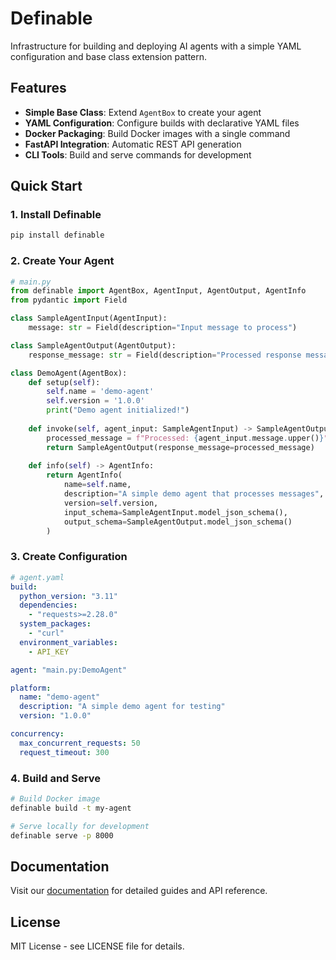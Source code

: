 # Definable

Infrastructure for building and deploying AI agents with a simple YAML configuration and base class extension pattern.

## Features

- **Simple Base Class**: Extend `AgentBox` to create your agent
- **YAML Configuration**: Configure builds with declarative YAML files
- **Docker Packaging**: Build Docker images with a single command
- **FastAPI Integration**: Automatic REST API generation
- **CLI Tools**: Build and serve commands for development

## Quick Start

### 1. Install Definable

```bash
pip install definable
```

### 2. Create Your Agent

```python
# main.py
from definable import AgentBox, AgentInput, AgentOutput, AgentInfo
from pydantic import Field

class SampleAgentInput(AgentInput):
    message: str = Field(description="Input message to process")

class SampleAgentOutput(AgentOutput):
    response_message: str = Field(description="Processed response message")

class DemoAgent(AgentBox):
    def setup(self):
        self.name = 'demo-agent'
        self.version = '1.0.0'
        print("Demo agent initialized!")
    
    def invoke(self, agent_input: SampleAgentInput) -> SampleAgentOutput:
        processed_message = f"Processed: {agent_input.message.upper()}"
        return SampleAgentOutput(response_message=processed_message)
    
    def info(self) -> AgentInfo:
        return AgentInfo(
            name=self.name,
            description="A simple demo agent that processes messages",
            version=self.version,
            input_schema=SampleAgentInput.model_json_schema(),
            output_schema=SampleAgentOutput.model_json_schema()
        )
```

### 3. Create Configuration

```yaml
# agent.yaml
build:
  python_version: "3.11"
  dependencies:
    - "requests>=2.28.0"
  system_packages:
    - "curl"
  environment_variables:
    - API_KEY

agent: "main.py:DemoAgent"

platform:
  name: "demo-agent"
  description: "A simple demo agent for testing"
  version: "1.0.0"

concurrency:
  max_concurrent_requests: 50
  request_timeout: 300
```

### 4. Build and Serve

```bash
# Build Docker image
definable build -t my-agent

# Serve locally for development
definable serve -p 8000
```

## Documentation

Visit our [documentation](https://definable.dev/docs) for detailed guides and API reference.

## License

MIT License - see LICENSE file for details.